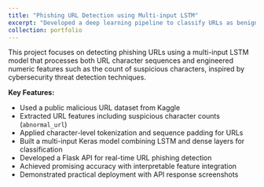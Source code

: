 ```yaml
---
title: "Phishing URL Detection using Multi-input LSTM"
excerpt: "Developed a deep learning pipeline to classify URLs as benign or phishing by combining character-level LSTM sequences with engineered URL features like abnormal character counts.<br/><img src='/images/download.png' width='500' height='300'>"
collection: portfolio
---
```


This project focuses on detecting phishing URLs using a multi-input LSTM model that processes both URL character sequences and engineered numeric features such as the count of suspicious characters, inspired by cybersecurity threat detection techniques.

**Key Features:**
- Used a public malicious URL dataset from Kaggle
- Extracted URL features including suspicious character counts (`abnormal_url`)
- Applied character-level tokenization and sequence padding for URLs
- Built a multi-input Keras model combining LSTM and dense layers for classification
- Developed a Flask API for real-time URL phishing detection
- Achieved promising accuracy with interpretable feature integration
- Demonstrated practical deployment with API response screenshots
